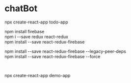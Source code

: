 # chatBot

<!-- --- dependencies  -->

npx create-react-app todo-app<br/>

<!-- //firebase  -->

npm install firebase <br/>
npm i --save redux react-redux <br/>
npm install --save react-redux-firebase <br/>

<!-- or add -->

npm install --save react-redux-firebase --legacy-peer-deps <br/>
npm install --save react-redux-firebase --force <br/>

<!-- react-router --> <br/>

npx create-react-app demo-app <br/>
